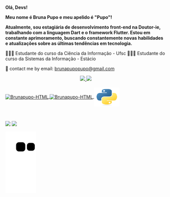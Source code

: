 <p><strong>Olá, Devs!</strong></p>
<p><strong>Meu nome é Bruna Pupo e meu apelido é "Pupo"!</strong></p>

<p><strong>Atualmente, sou estagiária de desenvolvimento front-end na Doutor-ie, trabalhando com a linguagem Dart e o framework Flutter. Estou em constante aprimoramento, buscando constantemente novas habilidades e atualizações sobre as últimas tendências em tecnologia.</strong></p>

👩🏽‍🎓 Estudante do curso da Ciência da Informação - Ufsc
👩🏽‍🎓 Estudante do curso da Sistemas da Informação - Estácio


📧 contact me by email: brunapupopupo@gmail.com

<div align="center">
  <a href="https://github.com/Brunapupo">
  <img height="180em" src="https://github-readme-stats.vercel.app/api?username=Brunapupo&show_icons=true&theme=tokyonight&include_all_commits=true&count_private=true"/>
  <img height="180em" src="https://github-readme-stats.vercel.app/api/top-langs/?username=Brunapupo&layout=compact&langs_count=7&theme=tokyonight"/>
</div>
<div style="display: inline_block"><br>

<img align="center" alt="Brunapupo-HTML" height="60" width="80" src="https://cdn.jsdelivr.net/gh/devicons/devicon/icons/flutter/flutter-original.svg">
	<img align="center" alt="Brunapupo-HTML" height="60" width="80" src="https://cdn.jsdelivr.net/gh/devicons/devicon/icons/dart/dart-original.svg">     
<img align="center" alt="Brunapupo-Python" height="60" width="80" src="https://raw.githubusercontent.com/devicons/devicon/master/icons/python/python-original.svg">
	
</div>
	
<br>
	

	
##
	
<div> 
  <a href = "brunapupopupo@gmail.com"><img src="https://img.shields.io/badge/-Gmail-%23333?style=for-the-badge&logo=gmail&logoColor=white" target="_blank"></a>
  <a href="https://www.linkedin.com/in/rafaella-ballerini-45875016a" target="_blank"><img src="https://www.linkedin.com/in/bruna-dias-pupo-0ab221199/target="target="_blank"></a> 
 
  ![Snake animation](https://github.com/rafaballerini/rafaballerini/blob/output/github-contribution-grid-snake.svg)
 
</div>
	
	
